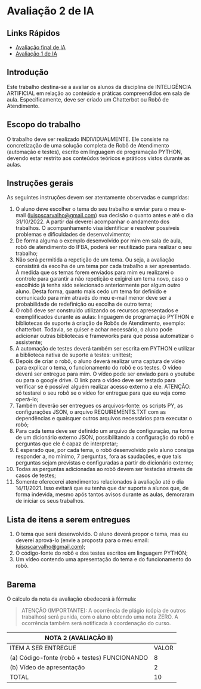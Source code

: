 # Avaliação 2 de IA

## Links Rápidos

- [Avaliação final de IA](https://github.com/filipecancio/final-ia)
- [Avaliação 1 de IA](https://github.com/filipecancio/final-ia/tree/main/avaliacao01)

## Introdução

Este trabalho destina-se a avaliar os alunos da disciplina de INTELIGÊNCIA ARTIFICIAL em relação ao conteúdo e práticas
compreendidos em sala de aula. Especificamente, deve ser criado um Chatterbot ou Robô de Atendimento.

## Escopo do trabalho

O trabalho deve ser realizado INDIVIDUALMENTE. Ele consiste na concretização de uma solução completa de Robô de
Atendimento (automação e testes), escrito em linguagem de programação PYTHON, devendo estar restrito aos conteúdos teóricos e
práticos vistos durante as aulas.

## Instruções gerais

As seguintes instruções devem ser atentamente observadas e cumpridas:

1. O aluno deve escolher o tema do seu trabalho e enviar para o meu e-mail (luispscarvalho@gmail.com) sua decisão o
quanto antes e até o dia 31/10/2022. A partir daí deverei acompanhar o andamento dos trabalhos. O acompanhamento
visa identificar e resolver possíveis problemas e dificuldades de desenvolvimento;
2. De forma alguma o exemplo desenvolvido por mim em sala de aula, robô de atendimento do IFBA, poderá ser reutilizado
para realizar o seu trabalho;
3. Não será permitida a repetição de um tema. Ou seja, a avaliação consistirá da escolha de um tema por cada trabalho a
ser apresentado. À medida que os temas forem enviados para mim eu realizarei o controle para garantir a não repetição e
exigirei um tema novo, caso o escolhido já tenha sido selecionado anteriormente por algum outro aluno. Desta forma,
quanto mais cedo um tema for definido e comunicado para mim através do meu e-mail menor deve ser a probabilidade de
redefinição ou escolha de outro tema;
4. O robô deve ser construído utilizando os recursos apresentados e exemplificados durante as aulas: linguagem de
programação PYTHON e bibliotecas de suporte à criação de Robôs de Atendimento, exemplo: chatterbot. Todavia, se
quiser e achar necessário, o aluno pode adicionar outras bibliotecas e frameworks para que possa automatizar o
assistente;
5. A automação de testes deverá também ser escrita em PYTHON e utilizar a biblioteca nativa de suporte a testes: unittest;
6. Depois de criar o robô, o aluno deverá realizar uma captura de vídeo para explicar o tema, o funcionamento do robô e os
testes. O vídeo deverá ser entregue para mim. O vídeo pode ser enviado para o youtube ou para o google drive. O link
para o vídeo deve ser testado para verificar se é possível alguém realizar acesso externo a ele. ATENÇÃO: só testarei o
seu robô se o vídeo for entregue para que eu veja como operá-lo;
7. Também deverão ser entregues os arquivos-fonte: os scripts PY, as configurações JSON, o arquivo REQUIREMENTS.TXT
com as dependências e quaisquer outros arquivos necessários para executar o robô;
8. Para cada tema deve ser definido um arquivo de configuração, na forma de um dicionário externo JSON, possibilitando a
configuração do robô e perguntas que ele é capaz de interpretar;
9. É esperado que, por cada tema, o robô desenvolvido pelo aluno consiga responder a, no mínimo, 7 perguntas, fora as
saudações, e que tais perguntas sejam previstas e configuradas a partir do dicionário externo;
10. Todas as perguntas adicionadas ao robô devem ser testadas através de casos de testes;
11. Somente oferecerei atendimentos relacionados à avaliação até o dia 14/11/2021. Isso evitará que eu tenha que dar
suporte a alunos que, de forma indevida, mesmo após tantos avisos durante as aulas, demoraram de iniciar os seus
trabalhos.

## Lista de itens a serem entregues

1. O tema que será desenvolvido. O aluno deverá propor o tema, mas eu deverei aprová-lo (envie a proposta para o meu
email: luispscarvalho@gmail.com);
2. O código-fonte do robô e dos testes escritos em linguagem PYTHON;
3. Um vídeo contendo uma apresentação do tema e do funcionamento do robô.

## Barema

O cálculo da nota da avaliação obedecerá à fórmula:
> ATENÇÃO (IMPORTANTE): A ocorrência de plágio (cópia de outros trabalhos) será punida, com o aluno obtendo uma nota ZERO. A ocorrência também será notificada à coordenação do curso.

| NOTA 2 (AVALIAÇÃO II) | |
| -- | -- |
| ITEM A SER ENTREGUE | VALOR |
| (a) Código-fonte (robô + testes) FUNCIONANDO | 8 |
| (b) Vídeo de apresentação | 2 |
| TOTAL | 10 |
